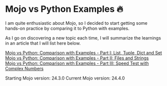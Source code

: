 # Mojo vs Python Examples 🔥

I am quite enthusiastic about Mojo, so I decided to start getting some hands-on practice by comparing it to Python with examples.

As I go on discovering a new topic each time, I will summarize the learnings in an article that I will list here below.

[Mojo vs Python: Comparison with Examples - Part I: List, Tuple, Dict and Set](https://rolkotech.blogspot.com/2024/06/mojo-vs-python-comparison-with-examples-list-tuple-dict-set.html)<br>
[Mojo vs Python: Comparison with Examples - Part II: Files and Strings](https://rolkotech.blogspot.com/2024/05/mojo-vs-python-comparison-with-examples-file-string.html)<br>
[Mojo vs Python: Comparison with Examples - Part III: Speed Test with Complex Numbers](https://rolkotech.blogspot.com/2024/09/mojo-vs-python-comparison-speed-test.html)

Starting Mojo version: 24.3.0
Current Mojo version: 24.4.0